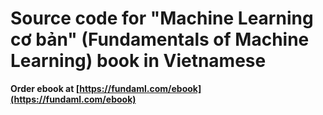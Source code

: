 # Source code for "Machine Learning cơ bản" (Fundamentals of Machine Learning) book in Vietnamese 

**Order ebook at [https://fundaml.com/ebook](https://fundaml.com/ebook)**
